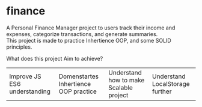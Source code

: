 # finance
A Personal Finance Manager project to users track their income and expenses, categorize transactions, and generate summaries. <br>
This project is made to practice Inhertience OOP, and some SOLID principles.

What does this project Aim to achieve?
<table>
    <tr>
        <td>Improve JS ES6 understanding</td>
        <td>Domenstartes Inhertience OOP practice</td>
        <td>Understand how to make Scalable project</td>
        <td>Understand LocalStorage further</td>
    </tr>
</table>

